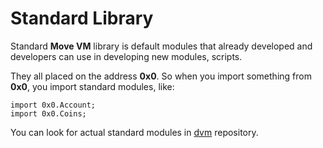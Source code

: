 # Standard Library

Standard **Move VM** library is default modules that already developed and developers can use in developing new modules, scripts.

They all placed on the address **0x0**. So when you import something from **0x0**, you import standard modules, like:

```text
import 0x0.Account;
import 0x0.Coins;
```

You can look for actual standard modules in [dvm](https://github.com/dfinance/dvm/tree/master/lang) repository.

